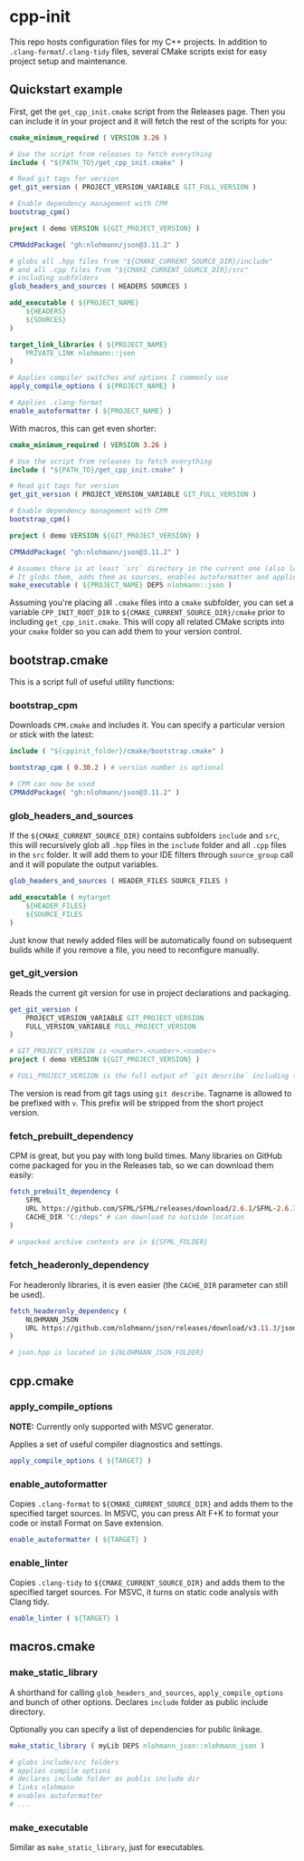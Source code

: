 # cpp-init

This repo hosts configuration files for my C++ projects. In addition to `.clang-format`/`.clang-tidy` files, several CMake scripts exist for easy project setup and maintenance.

## Quickstart example

First, get the `get_cpp_init.cmake` script from the Releases page. Then you can include it in your project and it will fetch the rest of the scripts for you:

```cmake
cmake_minimum_required ( VERSION 3.26 )

# Use the script from releases to fetch everything
include ( "${PATH_TO}/get_cpp_init.cmake" )

# Read git tags for version
get_git_version ( PROJECT_VERSION_VARIABLE GIT_FULL_VERSION )

# Enable dependency management with CPM
bootstrap_cpm()

project ( demo VERSION ${GIT_PROJECT_VERSION} )

CPMAddPackage( "gh:nlohmann/json@3.11.2" )

# globs all .hpp files from "${CMAKE_CURRENT_SOURCE_DIR}/include"
# and all .cpp files from "${CMAKE_CURRENT_SOURCE_DIR}/src"
# including subfolders
glob_headers_and_sources ( HEADERS SOURCES ) 

add_executable ( ${PROJECT_NAME}
	${HEADERS}
	${SOURCES}
)

target_link_libraries ( ${PROJECT_NAME}
	PRIVATE_LINK nlohmann::json
)

# Applies compiler switches and options I commonly use
apply_compile_options ( ${PROJECT_NAME} )

# Applies .clang-format
enable_autoformatter ( ${PROJECT_NAME} )
```

With macros, this can get even shorter:

```cmake
cmake_minimum_required ( VERSION 3.26 )

# Use the script from releases to fetch everything
include ( "${PATH_TO}/get_cpp_init.cmake" )

# Read git tags for version
get_git_version ( PROJECT_VERSION_VARIABLE GIT_FULL_VERSION )

# Enable dependency management with CPM
bootstrap_cpm()

project ( demo VERSION ${GIT_PROJECT_VERSION} )

CPMAddPackage( "gh:nlohmann/json@3.11.2" )

# Assumes there is at least `src` directory in the current one (also looks for `include`)
# It globs them, adds them as sources, enables autoformatter and applies compile options.
make_executable ( ${PROJECT_NAME} DEPS nlohmann::json )
```

Assuming you're placing all `.cmake` files into a `cmake` subfolder, you can set a variable `CPP_INIT_ROOT_DIR` to `${CMAKE_CURRENT_SOURCE_DIR}/cmake` prior to including `get_cpp_init.cmake`. This will copy all related CMake scripts into your `cmake` folder so you can add them to your version control.

## bootstrap.cmake

This is a script full of useful utility functions:

### bootstrap_cpm

Downloads `CPM.cmake` and includes it. You can specify a particular version or stick with the latest:

```cmake
include ( "${cppinit_folder}/cmake/bootstrap.cmake" )

bootstrap_cpm ( 0.30.2 ) # version number is optional

# CPM can now be used
CPMAddPackage( "gh:nlohmann/json@3.11.2" )
```

### glob_headers_and_sources

If the `${CMAKE_CURRENT_SOURCE_DIR}` contains subfolders `include` and `src`, this will recursively glob all `.hpp` files in the `include` folder and all `.cpp` files in the `src` folder. It will add them to your IDE filters through `source_group` call and it will populate the output variables.

```cmake
glob_headers_and_sources ( HEADER_FILES SOURCE_FILES )

add_executable ( mytarget
	${HEADER_FILES}
	${SOURCE_FILES
)
```

Just know that newly added files will be automatically found on subsequent builds while if you remove a file, you need to reconfigure manually.

### get_git_version

Reads the current git version for use in project declarations and packaging.

```cmake
get_git_version (
	PROJECT_VERSION_VARIABLE GIT_PROJECT_VERSION
	FULL_VERSION_VARIABLE FULL_PROJECT_VERSION
)

# GIT_PROJECT_VERSION is <number>.<number>.<number>
project ( demo VERSION ${GIT_PROJECT_VERSION} )

# FULL_PROJECT_VERSION is the full output of `git describe` including the number of commits since the last tag and the current commit hash
```

The version is read from git tags using `git describe`. Tagname is allowed to be prefixed with `v`. This prefix will be stripped from the short project version.

### fetch_prebuilt_dependency

CPM is great, but you pay with long build times. Many libraries on GitHub come packaged for you in the Releases tab, so we can download them easily:

```cmake
fetch_prebuilt_dependency (
	SFML
	URL https://github.com/SFML/SFML/releases/download/2.6.1/SFML-2.6.1-windows-vc17-64-bit.zip
	CACHE_DIR "C:/deps" # can download to outside location
)

# unpacked archive contents are in ${SFML_FOLDER}
```

### fetch_headeronly_dependency

For headeronly libraries, it is even easier (the `CACHE_DIR` parameter can still be used).

```cmake
fetch_headeronly_dependency (
	NLOHMANN_JSON 
	URL https://github.com/nlohmann/json/releases/download/v3.11.3/json.hpp
)

# json.hpp is located in ${NLOHMANN_JSON_FOLDER}
```

## cpp.cmake

### apply_compile_options

**NOTE:** Currently only supported with MSVC generator.

Applies a set of useful compiler diagnostics and settings.

```cmake
apply_compile_options ( ${TARGET} )
```

### enable_autoformatter

Copies `.clang-format` to `${CMAKE_CURRENT_SOURCE_DIR}` and adds them to the specified target sources. In MSVC, you can press Alt F+K to format your code or install Format on Save extension.

```cmake
enable_autoformatter ( ${TARGET} )
```

### enable_linter

Copies `.clang-tidy` to `${CMAKE_CURRENT_SOURCE_DIR}` and adds them to the specified target sources. For MSVC, it turns on static code analysis with Clang tidy.

```cmake
enable_linter ( ${TARGET} )
```

## macros.cmake

### make_static_library

A shorthand for calling `glob_headers_and_sources`, `apply_compile_options` and bunch of other options. Declares `include` folder as public include directory.

Optionally you can specify a list of dependencies for public linkage.

```cmake
make_static_library ( myLib DEPS nlohmann_json::nlohmann_json )

# globs include/src folders
# applies compile options
# declares include folder as public include dir
# links nlohmann
# enables autoformatter
# ...
```

### make_executable

Similar as `make_static_library`, just for executables.

